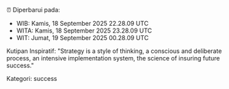 ⏰ Diperbarui pada:
- WIB: Kamis, 18 September 2025 22.28.09 UTC
- WITA: Kamis, 18 September 2025 23.28.09 UTC
- WIT: Jumat, 19 September 2025 00.28.09 UTC

Kutipan Inspiratif:
"Strategy is a style of thinking, a conscious and deliberate process, an intensive implementation system, the science of insuring future success."


Kategori: success

